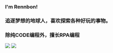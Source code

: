 ###  I'm Rennbon! 
### 追逐梦想的地球人，喜欢探索各种好玩的事物。
### 除纯CODE编程外，擅长RPA编程
![](https://github-readme-stats.vercel.app/api?username=Rennbon&bg_color=30,e96443,904e95&title_color=fff&text_color=fff)
![](https://github-readme-stats-eight-theta.vercel.app/api/top-langs/?username=Rennbon&layout=compact&langs_count=8&hide_border=true)


